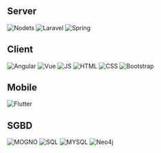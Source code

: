 
## Server
  ![Nodets](https://img.shields.io/badge/Nodets-3178C6.svg?style=for-the-badge&logo=ts-node&logoColor=white)
  ![Laravel](https://img.shields.io/badge/Laravel-FF2D20.svg?style=for-the-badge&logo=laravel&logoColor=white)
  ![Spring](https://img.shields.io/badge/Spring-6DB33F.svg?style=for-the-badge&logo=Spring&logoColor=white)

## Client 
 
 ![Angular](https://img.shields.io/badge/Angular-DD0031.svg?style=for-the-badge&logo=Angular&logoColor=white)
 ![Vue](https://img.shields.io/badge/Vue-4FC08D.svg?style=for-the-badge&logo=Vue.js&logoColor=white)
 ![JS](https://img.shields.io/badge/Javascript-F7DF1E.svg?style=for-the-badge&logo=Javascript&logoColor=white)
 ![HTML](https://img.shields.io/badge/Html-E34F26.svg?style=for-the-badge&logo=html5&logoColor=white)
 ![CSS](https://img.shields.io/badge/Css-1572B6.svg?style=for-the-badge&logo=css3&logoColor=white)
 ![Bootstrap](https://img.shields.io/badge/Bootstrap-7952B3.svg?style=for-the-badge&logo=bootstrap&logoColor=white)
 
 
 
## Mobile
  ![Flutter](https://img.shields.io/badge/Flutter-%2302569B.svg?style=for-the-badge&logo=Flutter&logoColor=white)

## SGBD
  ![MOGNO](https://img.shields.io/badge/MongoDB-47A248.svg?style=for-the-badge&logo=MongoDB&logoColor=white)
  ![SQL](https://img.shields.io/badge/SQLServer-4169E1.svg?style=for-the-badge&logo=MicrosoftSQLServer&logoColor=white)
  ![MYSQL](https://img.shields.io/badge/MySQL-4479A1.svg?style=for-the-badge&logo=MySQL&logoColor=white)
  ![Neo4j](https://img.shields.io/badge/Neo4j-008CC1.svg?style=for-the-badge&logo=Neo4j&logoColor=white)

<!--
**gerrystuff/gerrystuff** is a ✨ _special_ ✨ repository because its `README.md` (this file) appears on your GitHub profile.

Here are some ideas to get you started:

- 🔭 I’m currently working on ...
- 🌱 I’m currently learning ...
- 👯 I’m looking to collaborate on ...
- 🤔 I’m looking for help with ...
- 💬 Ask me about ...
- 📫 How to reach me: ...
- 😄 Pronouns: ...
- ⚡ Fun fact: ...
-->
